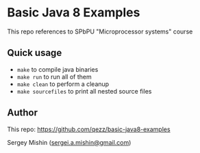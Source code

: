 # Basic Java 8 Examples

This repo references to SPbPU "Microprocessor systems" course

## Quick usage

* `make` to compile java binaries
* `make run` to run all of them
* `make clean` to perform a cleanup
* `make sourcefiles` to print all nested source files 

## Author

This repo: https://github.com/qezz/basic-java8-examples

Sergey Mishin (sergei.a.mishin@gmail.com)

